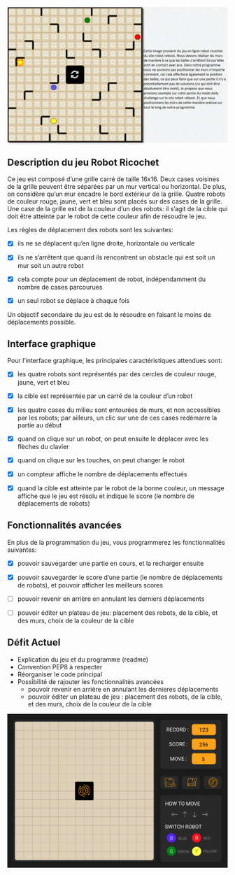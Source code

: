 ![](img/exemple_de_terrain.png)


## Description du jeu Robot Ricochet

Ce jeu est composé d’une grille carré de taille 16x16. Deux cases voisines de la grille peuvent être séparées par un mur vertical ou horizontal. De plus, on considère qu’un mur encadre le bord extérieur de la grille. Quatre robots de couleur rouge, jaune, vert et bleu sont placés sur des cases de la grille. Une case de la grille est de la couleur d’un des robots: il s’agit de la cible qui doit être atteinte par le robot de cette couleur afin de résoudre le jeu.

Les règles de déplacement des robots sont les suivantes:

- [X] ils ne se déplacent qu’en ligne droite, horizontale ou verticale

- [X] ils ne s’arrêtent que quand ils rencontrent un obstacle qui est soit un mur soit un autre robot

- [X] cela compte pour un déplacement de robot, indépendamment du nombre de cases parcourues

- [X] un seul robot se déplace à chaque fois

Un objectif secondaire du jeu est de le résoudre en faisant le moins de déplacements possible.

## Interface graphique

Pour l’interface graphique, les principales caractéristiques attendues sont:

- [X] les quatre robots sont représentés par des cercles de couleur rouge, jaune, vert et bleu

- [X] la cible est représentée par un carré de la couleur d’un robot

- [X] les quatre cases du milieu sont entourées de murs, et non accessibles par les robots; par ailleurs, un clic sur une de ces cases redémarre la partie au début

- [X] quand on clique sur un robot, on peut ensuite le déplacer avec les flèches du clavier

- [X] quand on clique sur les touches, on peut changer le robot

- [X] un compteur affiche le nombre de déplacements effectués

- [X] quand la cible est atteinte par le robot de la bonne couleur, un message affiche que le jeu est résolu et indique le score (le nombre de déplacements de robots)


## Fonctionnalités avancées

En plus de la programmation du jeu, vous programmerez les fonctionnalités suivantes:

- [X] pouvoir sauvegarder une partie en cours, et la recharger ensuite

- [X] pouvoir sauvegarder le score d’une partie (le nombre de déplacements de robots), et pouvoir afficher les meilleurs scores

- [ ] pouvoir revenir en arrière en annulant les derniers déplacements

- [ ] pouvoir éditer un plateau de jeu: placement des robots, de la cible, et des murs, choix de la couleur de la cible


## Défit Actuel

- Explication du jeu et du programme (readme)
- Convention PEP8 à respecter
- Réorganiser le code principal
- Possibilité de rajouter les fonctionnalités avancées
    - pouvoir revenir en arrière en annulant les dernieres déplacements
    - pouvoir éditer un plateau de jeu : placement des robots, de la cible, et des murs, choix de la couleur de la cible


![](img/robot_ricochet_UI.png)